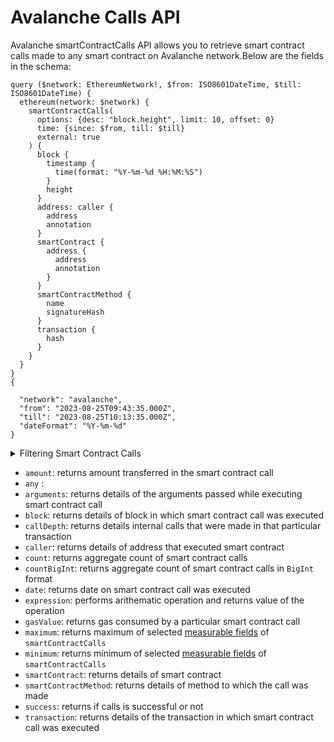 # Avalanche Calls API

Avalanche smartContractCalls API allows you to retrieve smart contract calls made to any smart contract on Avalanche network.Below are the fields in the schema:

```
query ($network: EthereumNetwork!, $from: ISO8601DateTime, $till: ISO8601DateTime) {
  ethereum(network: $network) {
    smartContractCalls(
      options: {desc: "block.height", limit: 10, offset: 0}
      time: {since: $from, till: $till}
      external: true
    ) {
      block {
        timestamp {
          time(format: "%Y-%m-%d %H:%M:%S")
        }
        height
      }
      address: caller {
        address
        annotation
      }
      smartContract {
        address {
          address
          annotation
        }
      }
      smartContractMethod {
        name
        signatureHash
      }
      transaction {
        hash
      }
    }
  }
}
{

  "network": "avalanche",
  "from": "2023-08-25T09:43:35.000Z",
  "till": "2023-08-25T10:13:35.000Z",
  "dateFormat": "%Y-%m-%d"
}

```

<details>
<summary>Filtering Smart Contract Calls</summary>

Smart Contract Calls can be filtered using following arguments:

- `any`:
- `callDepth`: Filter by call depth of smart contract calls. Available comparision operators are `in`, `is`, `not`, `notIn`.
- `caller`: Filter by caller of that call. Avaiable comparision operators are `in`, `is`, `not`, `notIn`.
- `date`: Filter by date on which smart contract calls was executed. Date should be in ISO8601-encoded datetime string. Ex, June 17th, 2023 will be `2023-07-17T00:00:00Z`. Available comparision operators are `after`, `before`, `between`, `in`, `is`, `not`, `notIn`, `since`, `tiil`.
- `external`:
- `height`: Filter by height of block where smart contract call was executed. Available comparision operators are `between`, `gt`, `gteq`, `in`, `is`, `lt`, `lteq`, `not`, `notIn`.
- `options`: Filter returned data by ordering, limiting and constrainting smart contract call data. Available fields: `asc`, `ascByInteger`, `desc`, `descByInteger`, `limit`, `limitBy`, `offset
- `smartContractAddress`: Filter by address of the smart contract. Available comaprision operators are `in`, `is`, `not`, `notIn`.
- `smartContractMethod`: Filter by method of the smart contract was called. Available comaprision operators are `in`, `is`, `not`, `notIn`.
- `smartContractType`: Filter by type of the smart contract on which call happened. Avaiable comparision operators are `in`, `is`, `not`, `notIn`.
- `success`:
- `time`: Filter by time when smart contract call was executed. Time should be in ISO8601-encoded datetime string. Ex, June 17th, 2023 will be `2023-07-17T00:00:00Z`. Available comparision operator are `after`, `before`, `between`, `in`, `is`, `not`, `notIn`, `since`, `tiil`.
- `txFrom`: Filter by the address responsible for executing smart contract calls. Available comparision operators are `in`, `is`, `not`, `notIn`.
- `txHash`: Filter by transaction hash of the transaction in which smart contract call was executed. Available comparision operators are `is`, `in`, `not`, `notIn`.

</details>

- `amount`: returns amount transferred in the smart contract call
- `any` :
- `arguments`: returns details of the arguments passed while executing smart contract call
- `block`: returns details of block in which smart contract call was executed
- `callDepth`: returns details internal calls that were made in that particular transaction
- `caller`: returns details of address that executed smart contract
- `count`: returns aggregate count of smart contract calls
- `countBigInt`: returns aggregate count of smart contract calls in `BigInt` format
- `date`: returns date on smart contract call was executed
- `expression`: performs arithematic operation and returns value of the operation
- `gasValue`: returns gas consumed by a particular smart contract call
- `maximum`: returns maximum of selected [measurable fields](/v1/docs/graphql-reference/enums/ethereum-calls-measureable) of `smartContractCalls`
- `minimum`: returns minimum of selected [measurable fields](/v1/docs/graphql-reference/enums/ethereum-calls-measureable) of `smartContractCalls`
- `smartContract`: returns details of smart contract
- `smartContractMethod`: returns details of method to which the call was made
- `success`: returns if calls is successful or not
- `transaction`: returns details of the transaction in which smart contract call was executed
